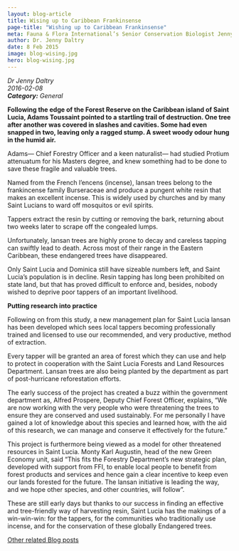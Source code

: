 ```yaml
---
layout: blog-article
title: Wising up to Caribbean Frankinsense
page-title: "Wishing up to Caribbean Frankinsense"
meta: Fauna & Flora International’s Senior Conservation Biologist Jenny Daltry reveals how a study of the lansan tree is helping to support livelihoods and species conservation in Saint Lucia.
author: Dr. Jenny Daltry
date: 8 Feb 2015
image: blog-wising.jpg
hero: blog-wising.jpg
---
```


<p><i class="micro">Dr Jenny Daltry<br>2016-02-08<br><b>Category:</b> General</i></p>
<b>Following the edge of the Forest Reserve on the Caribbean island of Saint Lucia, Adams Toussaint pointed to a startling trail of destruction. One tree after another was covered in slashes and cavities. Some had even snapped in two, leaving only a ragged stump. A sweet woody odour hung in the humid air.</b>

Adams— Chief Forestry Officer and a keen naturalist— had studied Protium attenuatum for his Masters degree, and knew something had to be done to save these fragile and valuable trees.

Named from the French l’encens (incense), lansan trees belong to the frankincense family Burseraceae and produce a pungent white resin that makes an excellent incense. This is widely used by churches and by many Saint Lucians to ward off mosquitos or evil spirits.

Tappers extract the resin by cutting or removing the bark, returning about two weeks later to scrape off the congealed lumps.

Unfortunately, lansan trees are highly prone to decay and careless tapping can swiftly lead to death. Across most of their range in the Eastern Caribbean, these endangered trees have disappeared.

Only Saint Lucia and Dominica still have sizeable numbers left, and Saint Lucia’s population is in decline. Resin tapping has long been prohibited on state land, but that has proved difficult to enforce and, besides, nobody wished to deprive poor tappers of an important livelihood.

<b>Putting research into practice</b>

Following on from this study, a new management plan for Saint Lucia lansan has been developed which sees local tappers becoming professionally trained and licensed to use our recommended, and very productive, method of extraction.

Every tapper will be granted an area of forest which they can use and help to protect in cooperation with the Saint Lucia Forests and Land Resources Department. Lansan trees are also being planted by the department as part of post-hurricane reforestation efforts.

The early success of the project has created a buzz within the government department as, Alfred Prospere, Deputy Chief Forest Officer, explains, “We are now working with the very people who were threatening the trees to ensure they are conserved and used sustainably. For me personally I have gained a lot of knowledge about this species and learned how, with the aid of this research, we can manage and conserve it effectively for the future.”

This project is furthermore being viewed as a model for other threatened resources in Saint Lucia. Monty Karl Augustin, head of the new Green Economy unit, said “This fits the Forestry Department’s new strategic plan, developed with support from FFI, to enable local people to benefit from forest products and services and hence gain a clear incentive to keep even our lands forested for the future. The lansan initiative is leading the way, and we hope other species, and other countries, will follow”.

These are still early days but thanks to our success in finding an effective and tree-friendly way of harvesting resin, Saint Lucia has the makings of a win-win-win: for the tappers, for the communities who traditionally use incense, and for the conservation of these globally Endangered trees.

<a href="{{site.baseurl}}/blog/" class="post-link">Other related Blog posts</a>

